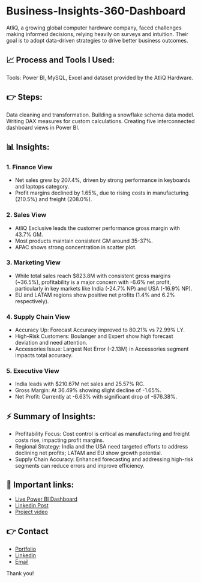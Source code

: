 # Business-Insights-360-Dashboard
AtliQ, a growing global computer hardware company, faced challenges making informed decisions, relying heavily on surveys and intuition. Their goal is to adopt data-driven strategies to drive better business outcomes.

## 📈 Process and Tools I Used:
Tools: Power BI, MySQL, Excel and dataset provided by the AtliQ Hardware.

## 👉 Steps:
Data cleaning and transformation.
Building a snowflake schema data model.
Writing DAX measures for custom calculations.
Creating five interconnected dashboard views in Power BI.

## 📊 Insights:
### 1. Finance View
- Net sales grew by 207.4%, driven by strong performance in keyboards and laptops category.
- Profit margins declined by 1.65%, due to rising costs in manufacturing (210.5%) and freight (208.0%).

### 2. Sales View
- AtliQ Exclusive leads the customer performance gross margin with 43.7% GM.
- Most products maintain consistent GM around 35-37%.
- APAC shows strong concentration in scatter plot.

### 3. Marketing View
- While total sales reach $823.8M with consistent gross margins (~36.5%), profitability is a major concern with -6.6% net profit, particularly in key markets like India (-24.7% NP) and USA (-16.9% NP).
- EU and LATAM regions show positive net profits (1.4% and 6.2% respectively).

### 4. Supply Chain View
- Accuracy Up: Forecast Accuracy improved to 80.21% vs 72.99% LY.
- High-Risk Customers: Boulanger and Expert show high forecast deviation and need attention.
- Accessories Issue: Largest Net Error (-2.13M) in Accessories segment impacts total accuracy.

### 5. Executive View
- India leads with $210.67M net sales and 25.57% RC.
- Gross Margin: At 36.49% showing slight decline of -1.65%.
- Net Profit: Currently at -6.63% with significant drop of -676.38%.

## ⚡ Summary of Insights:
- Profitability Focus: Cost control is critical as manufacturing and freight costs rise, impacting profit margins.
- Regional Strategy: India and the USA need targeted efforts to address declining net profits; LATAM and EU show growth potential.
- Supply Chain Accuracy: Enhanced forecasting and addressing high-risk segments can reduce errors and improve efficiency.

## 🔗 Important links:
- [Live Power BI Dashboard](https://app.powerbi.com/view?r=eyJrIjoiN2FlZmVlYTMtZDVmMi00MGQ5LTlhMWMtYTJlZGZmMzRhODJlIiwidCI6ImM2ZTU0OWIzLTVmNDUtNDAzMi1hYWU5LWQ0MjQ0ZGM1YjJjNCJ9)
- [Linkedin Post](https://www.linkedin.com/posts/saurabhchunekar_hello-linkedin-community-i-am-very-excited-activity-7281993003143958528-3k91?utm_source=share&utm_medium=member_desktop)
- [Project video](https://www.youtube.com/embed/-yqsKL119HY?si=9iJaEZtGrYcZfWq5)

## 👉 Contact
- [Portfolio](https://codebasics.io/portfolio/Saurabh-Chunekar)
- [Linkedin](https://www.linkedin.com/in/saurabhchunekar)
- [Email](mailto:designwithsaurabh@gmail.com)

Thank you!
